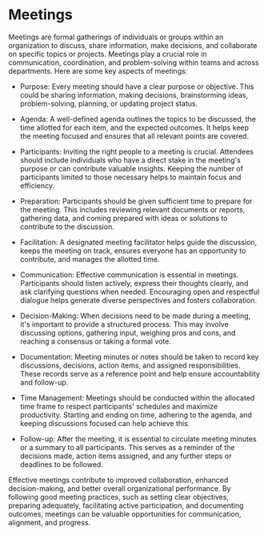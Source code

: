 # Meetings

Meetings are formal gatherings of individuals or groups within an organization to discuss, share information, make decisions, and collaborate on specific topics or projects. Meetings play a crucial role in communication, coordination, and problem-solving within teams and across departments. Here are some key aspects of meetings:

* Purpose: Every meeting should have a clear purpose or objective. This could be sharing information, making decisions, brainstorming ideas, problem-solving, planning, or updating project status.

* Agenda: A well-defined agenda outlines the topics to be discussed, the time allotted for each item, and the expected outcomes. It helps keep the meeting focused and ensures that all relevant points are covered.

* Participants: Inviting the right people to a meeting is crucial. Attendees should include individuals who have a direct stake in the meeting's purpose or can contribute valuable insights. Keeping the number of participants limited to those necessary helps to maintain focus and efficiency.

* Preparation: Participants should be given sufficient time to prepare for the meeting. This includes reviewing relevant documents or reports, gathering data, and coming prepared with ideas or solutions to contribute to the discussion.

* Facilitation: A designated meeting facilitator helps guide the discussion, keeps the meeting on track, ensures everyone has an opportunity to contribute, and manages the allotted time.

* Communication: Effective communication is essential in meetings. Participants should listen actively, express their thoughts clearly, and ask clarifying questions when needed. Encouraging open and respectful dialogue helps generate diverse perspectives and fosters collaboration.

* Decision-Making: When decisions need to be made during a meeting, it's important to provide a structured process. This may involve discussing options, gathering input, weighing pros and cons, and reaching a consensus or taking a formal vote.

* Documentation: Meeting minutes or notes should be taken to record key discussions, decisions, action items, and assigned responsibilities. These records serve as a reference point and help ensure accountability and follow-up.

* Time Management: Meetings should be conducted within the allocated time frame to respect participants' schedules and maximize productivity. Starting and ending on time, adhering to the agenda, and keeping discussions focused can help achieve this.

* Follow-up: After the meeting, it is essential to circulate meeting minutes or a summary to all participants. This serves as a reminder of the decisions made, action items assigned, and any further steps or deadlines to be followed.

Effective meetings contribute to improved collaboration, enhanced decision-making, and better overall organizational performance. By following good meeting practices, such as setting clear objectives, preparing adequately, facilitating active participation, and documenting outcomes, meetings can be valuable opportunities for communication, alignment, and progress.